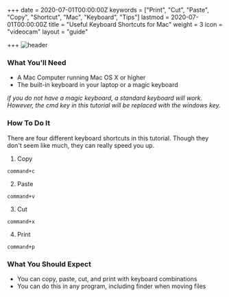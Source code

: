 +++
date = 2020-07-01T00:00:00Z
keywords = ["Print", "Cut", "Paste", "Copy", "Shortcut", "Mac", "Keyboard", "Tips"]
lastmod = 2020-07-01T00:00:00Z
title = "Useful Keyboard Shortcuts for Mac"
weight = 3
icon = "videocam"
layout = "guide"

+++
![header](header.jpg "image")
### What You'll Need

* A Mac Computer running Mac OS X or higher
* The built-in keyboard in your laptop or a magic keyboard

_if you do not have a magic keyboard, a standard keyboard will work. However, the cmd key in this tutorial will be replaced with the windows key._

### How To Do It

There are four different keyboard shortcuts in this tutorial. Though they don't seem like much, they can really speed you up.

1. Copy

`command+c`

2. Paste

`command+v`

3. Cut

`command+x`

4. Print

`command+p`

### What You Should Expect

* You can copy, paste, cut, and print with keyboard combinations
* You can do this in any program, including finder when moving files